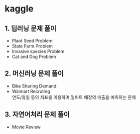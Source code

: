# kaggle
<h2>1. 딥러닝 문제 풀이</h2>
<ul>
  <li>Plant Seed Problem</li>
  <li>State Farm Problem </li>
  <li>Invasive species Problem</li>
  <li>Cat and Dog Problem</li>
</ul>

<h2>2. 머신러닝 문제 풀이</h2>
<ul>
  <li>Bike Sharing Demand</li>
  <li>Walmart Recruting </li>
    연도/휴일 등의 지표를 이용하여 월마트 매장의 매출을 예측하는 문제
</ul>

<h2>3. 자연어처리 문제 풀이</h2>
<ul>
  <li>Movie Review</li>
</ul>
